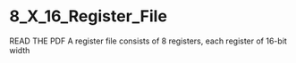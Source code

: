 # 8_X_16_Register_File
READ THE PDF 
A register file consists of 8 registers, each register of 16-bit width 
